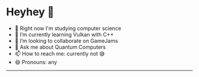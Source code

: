 # Heyhey 👋

- 🏫 Right now I'm studying computer science
- 🌱 I’m currently learning Vulkan with C++
- 👯 I’m looking to collaborate on GameJams
- 💬 Ask me about Quantum Computers
- 📫 How to reach me: currently not 😅
- 😄 Pronouns: any

---
